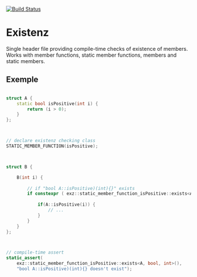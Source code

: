 [![Build Status](https://app.travis-ci.com/ThomasAUB/existenz.svg?branch=main)](https://travis-ci.com/ThomasAUB/existenz)



# Existenz


Single header file providing compile-time checks of existence of members.
Works with member functions, static member functions, members and static members.


## Exemple

```cpp

struct A {
    static bool isPositive(int i) { 
        return (i > 0);
    }
};



// declare existenz checking class
STATIC_MEMBER_FUNCTION(isPositive);



struct B {

    B(int i) {
  
        // if "bool A::isPositive)(int){}" exists
        if constexpr ( exz::static_member_function_isPositive::exists<A, bool, int>() ) { 
      
            if(A::isPositive(i)) {
                // ...
            } 
        }
    }
};



// compile-time assert
static_assert( 
    exz::static_member_function_isPositive::exists<A, bool, int>(), 
    "bool A::isPositive)(int){} doesn't exist");


```
